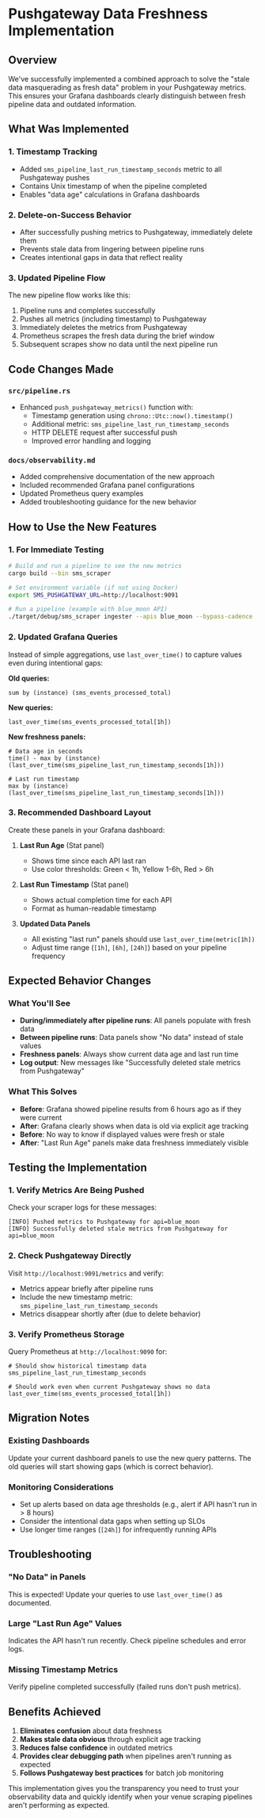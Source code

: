 # Pushgateway Data Freshness Implementation

## Overview

We've successfully implemented a combined approach to solve the "stale data masquerading as fresh data" problem in your Pushgateway metrics. This ensures your Grafana dashboards clearly distinguish between fresh pipeline data and outdated information.

## What Was Implemented

### 1. Timestamp Tracking
- Added `sms_pipeline_last_run_timestamp_seconds` metric to all Pushgateway pushes
- Contains Unix timestamp of when the pipeline completed
- Enables "data age" calculations in Grafana dashboards

### 2. Delete-on-Success Behavior  
- After successfully pushing metrics to Pushgateway, immediately delete them
- Prevents stale data from lingering between pipeline runs
- Creates intentional gaps in data that reflect reality

### 3. Updated Pipeline Flow
The new pipeline flow works like this:
1. Pipeline runs and completes successfully
2. Pushes all metrics (including timestamp) to Pushgateway
3. Immediately deletes the metrics from Pushgateway
4. Prometheus scrapes the fresh data during the brief window
5. Subsequent scrapes show no data until the next pipeline run

## Code Changes Made

### `src/pipeline.rs`
- Enhanced `push_pushgateway_metrics()` function with:
  - Timestamp generation using `chrono::Utc::now().timestamp()`
  - Additional metric: `sms_pipeline_last_run_timestamp_seconds`
  - HTTP DELETE request after successful push
  - Improved error handling and logging

### `docs/observability.md`
- Added comprehensive documentation of the new approach
- Included recommended Grafana panel configurations
- Updated Prometheus query examples
- Added troubleshooting guidance for the new behavior

## How to Use the New Features

### 1. For Immediate Testing
```bash
# Build and run a pipeline to see the new metrics
cargo build --bin sms_scraper

# Set environment variable (if not using Docker)
export SMS_PUSHGATEWAY_URL=http://localhost:9091

# Run a pipeline (example with blue_moon API)
./target/debug/sms_scraper ingester --apis blue_moon --bypass-cadence
```

### 2. Updated Grafana Queries

Instead of simple aggregations, use `last_over_time()` to capture values even during intentional gaps:

**Old queries:**
```promql
sum by (instance) (sms_events_processed_total)
```

**New queries:**
```promql
last_over_time(sms_events_processed_total[1h])
```

**New freshness panels:**
```promql
# Data age in seconds
time() - max by (instance) (last_over_time(sms_pipeline_last_run_timestamp_seconds[1h]))

# Last run timestamp
max by (instance) (last_over_time(sms_pipeline_last_run_timestamp_seconds[1h]))
```

### 3. Recommended Dashboard Layout

Create these panels in your Grafana dashboard:

1. **Last Run Age** (Stat panel)
   - Shows time since each API last ran
   - Use color thresholds: Green < 1h, Yellow 1-6h, Red > 6h

2. **Last Run Timestamp** (Stat panel)  
   - Shows actual completion time for each API
   - Format as human-readable timestamp

3. **Updated Data Panels**
   - All existing "last run" panels should use `last_over_time(metric[1h])`
   - Adjust time range (`[1h]`, `[6h]`, `[24h]`) based on your pipeline frequency

## Expected Behavior Changes

### What You'll See
- **During/immediately after pipeline runs**: All panels populate with fresh data
- **Between pipeline runs**: Data panels show "No data" instead of stale values
- **Freshness panels**: Always show current data age and last run time
- **Log output**: New messages like "Successfully deleted stale metrics from Pushgateway"

### What This Solves
- **Before**: Grafana showed pipeline results from 6 hours ago as if they were current
- **After**: Grafana clearly shows when data is old via explicit age tracking
- **Before**: No way to know if displayed values were fresh or stale  
- **After**: "Last Run Age" panels make data freshness immediately visible

## Testing the Implementation

### 1. Verify Metrics Are Being Pushed
Check your scraper logs for these messages:
```
[INFO] Pushed metrics to Pushgateway for api=blue_moon
[INFO] Successfully deleted stale metrics from Pushgateway for api=blue_moon
```

### 2. Check Pushgateway Directly
Visit `http://localhost:9091/metrics` and verify:
- Metrics appear briefly after pipeline runs
- Include the new timestamp metric: `sms_pipeline_last_run_timestamp_seconds`
- Metrics disappear shortly after (due to delete behavior)

### 3. Verify Prometheus Storage
Query Prometheus at `http://localhost:9090` for:
```promql
# Should show historical timestamp data
sms_pipeline_last_run_timestamp_seconds

# Should work even when current Pushgateway shows no data
last_over_time(sms_events_processed_total[1h])
```

## Migration Notes

### Existing Dashboards
Update your current dashboard panels to use the new query patterns. The old queries will start showing gaps (which is correct behavior).

### Monitoring Considerations
- Set up alerts based on data age thresholds (e.g., alert if API hasn't run in > 8 hours)
- Consider the intentional data gaps when setting up SLOs
- Use longer time ranges (`[24h]`) for infrequently running APIs

## Troubleshooting

### "No Data" in Panels
This is expected! Update your queries to use `last_over_time()` as documented.

### Large "Last Run Age" Values  
Indicates the API hasn't run recently. Check pipeline schedules and error logs.

### Missing Timestamp Metrics
Verify pipeline completed successfully (failed runs don't push metrics).

## Benefits Achieved

1. **Eliminates confusion** about data freshness
2. **Makes stale data obvious** through explicit age tracking  
3. **Reduces false confidence** in outdated metrics
4. **Provides clear debugging path** when pipelines aren't running as expected
5. **Follows Pushgateway best practices** for batch job monitoring

This implementation gives you the transparency you need to trust your observability data and quickly identify when your venue scraping pipelines aren't performing as expected.
